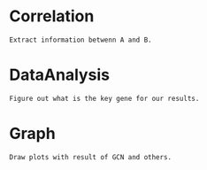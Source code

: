 # Correlation

    Extract information betwenn A and B.

# DataAnalysis

    Figure out what is the key gene for our results.

# Graph

    Draw plots with result of GCN and others.